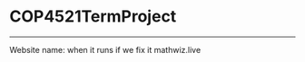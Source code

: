 # COP4521TermProject
----------------------------------------------------------------------------

Website name: when it runs if we fix it mathwiz.live
